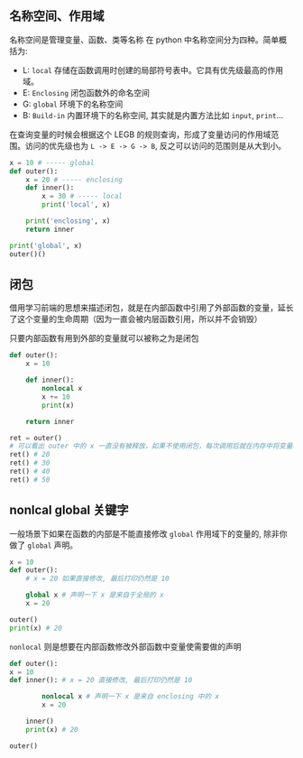 ## 名称空间、作用域

名称空间是管理变量、函数、类等名称 在 python 中名称空间分为四种。简单概括为:

- L: `local` 存储在函数调用时创建的局部符号表中。它具有优先级最高的作用域。
- E: `Enclosing` 闭包函数外的命名空间
- G: `global` 环境下的名称空间
- B: `Build-in` 内置环境下的名称空间, 其实就是内置方法比如 `input`, `print`...

在查询变量的时候会根据这个 LEGB 的规则查询，形成了变量访问的作用域范围。访问的优先级也为 `L -> E -> G -> B`, 反之可以访问的范围则是从大到小。

```py
x = 10 # ----- global
def outer():
    x = 20 # ----- enclosing
    def inner():
        x = 30 # ----- local
        print('local', x)

    print('enclosing', x)
    return inner

print('global', x)
outer()()
```

## 闭包

借用学习前端的思想来描述闭包，就是在内部函数中引用了外部函数的变量，延长了这个变量的生命周期（因为一直会被内层函数引用，所以并不会销毁）

只要内部函数有用到外部的变量就可以被称之为是闭包

```py
def outer():
    x = 10

    def inner():
        nonlocal x
        x += 10
        print(x)

    return inner

ret = outer()
# 可以看出 outer 中的 x 一直没有被释放，如果不使用闭包，每次调用后就在内存中将变量释放，不会出现这种累加的情况
ret() # 20
ret() # 30
ret() # 40
ret() # 50
```

## nonlcal global 关键字

一般场景下如果在函数的内部是不能直接修改 `global` 作用域下的变量的, 除非你做了 `global` 声明。

```py
x = 10
def outer():
    # x = 20 如果直接修改, 最后打印仍然是 10

    global x # 声明一下 x 是来自于全局的 x
    x = 20

outer()
print(x) # 20
```

`nonlocal` 则是想要在内部函数修改外部函数中变量使需要做的声明

```py
def outer():
x = 10
def inner(): # x = 20 直接修改, 最后打印仍然是 10

        nonlocal x # 声明一下 x 是来自 enclosing 中的 x
        x = 20

    inner()
    print(x) # 20

outer()
```

